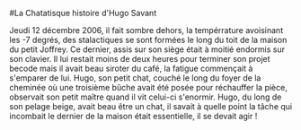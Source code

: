 #La Chatatisque histoire d'Hugo Savant

Jeudi 12 décembre 2006, il fait sombre dehors, la tempérrature avoisinant les -7 degrés, des stalactiques se sont formées le long du toit de la maison du petit Joffrey. Ce dernier, assis sur son siège était à moitié endormis sur son clavier. Il lui restait moins de deux heures pour terminer son projet becode mais il avait beau siroter du café, la fatigue commençait à s'emparer de lui. Hugo, son petit chat, couché le long du foyer de la cheminée où une troisième bûche avait été posée pour réchauffer la pièce, observait son petit maître quand il vit celui-ci s'enormir. Hugo, du long de son pelage beige, avait beau être un chat, il savait à quelle point la tâche qui incombait le dernier de la maison était essentielle, il se devait agir !